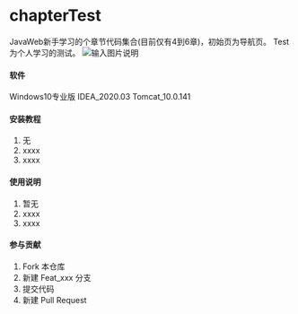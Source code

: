 # chapterTest
JavaWeb新手学习的个章节代码集合(目前仅有4到6章)，初始页为导航页。
Test为个人学习的测试。
![输入图片说明](https://pic1.imgdb.cn/item/636cce5716f2c2beb12e47d3.png "chapterTest导航页")

#### 软件
Windows10专业版
IDEA_2020.03
Tomcat_10.0.141



#### 安装教程

1.  无
2.  xxxx
3.  xxxx

#### 使用说明

1.  暂无
2.  xxxx
3.  xxxx

#### 参与贡献

1.  Fork 本仓库
2.  新建 Feat_xxx 分支
3.  提交代码
4.  新建 Pull Request
